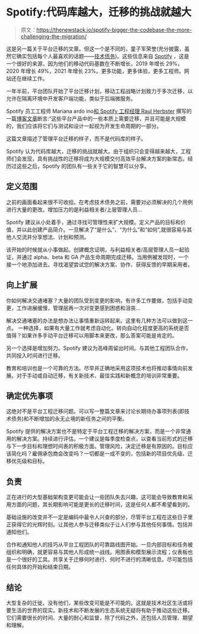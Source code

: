 # Spotify:代码库越大，迁移的挑战就越大

> 原文：<https://thenewstack.io/spotify-bigger-the-codebase-the-more-challenging-the-migration/>

这是另一篇关于平台迁移的文章。但这一个是不同的，童子军荣誉(充分披露，虽然它确实包括每个人最喜欢的话题——[技术债务](https://thenewstack.io/cloud-native-softwares-technical-debt-is-growing/))。这些信息来自 [Spotify](https://newsroom.spotify.com/company-info/) ，这是一个很好的来源，因为他们的移动代码基数在不断增长，2019 年增长 29%，2020 年增长 49%，2021 年增长 23%。更多功能，更多体验，更多工程师。网站还在继续工作。

一年半前，平台团队开始了平台迁移计划，移动工程战略计划致力于多次迁移，以允许在隔离环境中开发客户端功能，类似于后端微服务。

Spotify 员工工程师 Mariana ardo ino[和 Spotify 工程经理 Raul Herbster](https://www.linkedin.com/in/mariana-ardoino-16171334/) 撰写的一篇[博客文章](https://engineering.atspotify.com/2022/11/strategies-and-tools-for-performing-migrations-on-platform/)断言:“这些平台产品中的一些本质上需要迁移，并且可能是大规模的，我们应该将它们与测试和设计一起视为开发生命周期的一部分。

这篇文章描述了管理平台迁移的样子，而不是代码库的样子。

Spotify 认为代码库越大，迁移的挑战就越大。由于组织只会变得越来越大，工程师们会发现，具有挑战性的迁移将成为大规模交付高效平台解决方案的新常态。经历过这些之后，Spotify 的团队有一些关于它的智慧可以分享。

## **定义范围**

之前的画面看起来很不可收拾。在考虑技术债务之前，需要对必须解决的几个用例进行大量的更改。增加压力的是利益相关者/上层管理人员…

Spotify 建议从小处着手，通过寻找可管理性来扩大规模。定义产品的目标和价值，并以此创建产品简介。一旦解决了“是什么”、“为什么”和“如何”,就很容易与其他人交流并分享想法、计划和预测。

该开始的时候就从小事做起。创建概念证明，与利益相关者/高层管理人员一起验证，并通过 alpha、beta 和 GA 产品生命周期完成迁移。当用例被发现时，一个接一个地添加进去。寻找渴望尝试您的解决方案、协作、获得反馈的早期采用者。

## **向上扩展**

你如何解决交通堵塞？大量的团队受到变更的影响，有许多工作要做，包括手动变更，工作进展缓慢，管理层再一次对变更感到困惑和沮丧…

解决交通堵塞的办法是想办法让事情重新运转起来。这里有几种方法可以做到这一点。  一种选择，如果有大量工作就考虑自动化。转向自动化程度更高的系统是否值得？如果许多手动平台迁移可以用脚本来更改，那么答案可能是肯定的。

另一个选择是增加努力。Spotify 建议为高峰周留出时间。与其他工程团队合作，共同投入时间进行迁移。

教育和培训也是一个可靠的方法。尽早并正确地采用这项技术也将推动事情向前发展。对于手动或自动迁移，有关新技术、最佳实践和新概念的培训非常重要。

## **确定优先事项**

这绝对不是平台工程迁移问题。可以写一整篇文章来讨论长期待办事项列表(即技术债务)和不断增加的永无止境的新任务之间的平衡。

Spotify 提供的解决方案也不是特定于平台工程迁移的解决方案，而是一个非常通用的解决方案。持续进行评估。一个建议是每季度检查点，以查看当前形式的迁移与下一步目标和理想时间表的积极方面。管理风险，决定迁移是有原因的。目标应该简化吗？雇佣承包商会改变吗？一切都是一成不变的，包括新的项目优先级、迁移优先级和目标。

## **负责**

正在进行的大型基础架构变更可能会让一些团队失去兴趣，这可能会导致教育和采用方面的问题，其长期影响可能是更长的迁移时间，这是任何人都不希望看到的。

基础设施的改变并不一定是编码中最令人兴奋的部分，尽管平台工程在这些日子里正获得它的光辉时刻。让其他人参与迁移类似于让人们参与其他任何事情。包括并通知他们。

合作和通知他人的技巧从平台工程团队的可靠路线图开始。一旦内部目标和任务被组织和明确，就更容易与其他人形成统一战线。用图表和模型展示流程；仪表板也是一个很好的工具。共享关于迁移何时进行、何时不进行的清晰信息。尽可能包括任何具体的开始和结束日期。

## **结论**

大型复杂的迁徙。没有他们，某些改变可能是不可能的。这就是技术社区生活或将要生活的世界的现实。新技术和不断发展的生态系统无疑将有助于推动这些迁移。它们需要很长的时间、大量的耐心和监督，除了代码之外，还包括人员管理、期望和理解。

<svg xmlns:xlink="http://www.w3.org/1999/xlink" viewBox="0 0 68 31" version="1.1"><title>Group</title> <desc>Created with Sketch.</desc></svg>